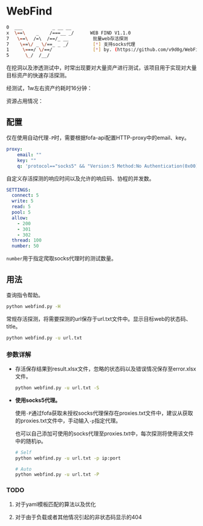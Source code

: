 # WebFind

```sh
0  ___           _ __ __                
x  \==\    _    /===__ _/      WEB FIND V1.1.0
7   \==\  /=\  /==/_ __         批量web存活探测
7    \==\/ _ \/==_ _ _/         [*] 支持socks代理
1     \===/ \/==/               [*] by. (https://github.com/v9d0g/WebFind)
5      \_/  /__/               
```

在挖洞以及渗透测试中，时常出现要对大量资产进行测试，该项目用于实现对大量目标资产的快速存活探测。

经测试，1w左右资产约耗时16分钟：



资源占用情况：



## 配置

仅在使用自动代理`-P`时，需要根据fofa-api配置HTTP-proxy中的email、key。

```yaml
proxy:
    email: ""
    key: ""
    q: 'protocol=="socks5" && "Version:5 Method:No Authentication(0x00)" && country="CN"'
```

自定义存活探测的响应时间以及允许的响应码、协程的并发数。

```yaml
SETTINGS:
  connect: 5
  write: 5
  read: 5
  pool: 5
  allow:
    - 200
    - 301
    - 302
  thread: 100
  number: 50
```

`number`用于指定爬取socks代理时的测试数量。

## 用法

查询指令帮助。

```sh
python webfind.py -H
```

常规存活探测，将需要探测的url保存于url.txt文件中。显示目标web的状态码、title。

```sh
python webfind.py -u url.txt
```

### 参数详解

- 存活保存结果到result.xlsx文件，忽略的状态码以及错误情况保存至error.xlsx文件。

  ```sh
  python webfind.py -u url.txt -S
  ```

- **使用socks5代理。**

  使用`-P`通过fofa获取未授权socks代理保存在proxies.txt文件中，建议从获取的proxies.txt文件中，手动输入`-p`指定代理。

  也可以自己添加可使用的socks代理至proxies.txt中，每次探测将使用该文件中的随机ip。

  ```sh
  # Self
  python webfind.py -u url.txt -p ip:port
  
  # Auto
  python webfind.py -u url.txt -P
  ```

### TODO

1. 对于yaml模板匹配的算法以及优化

   

2. 对于由于负载或者其他情况引起的非状态码显示的404

   

